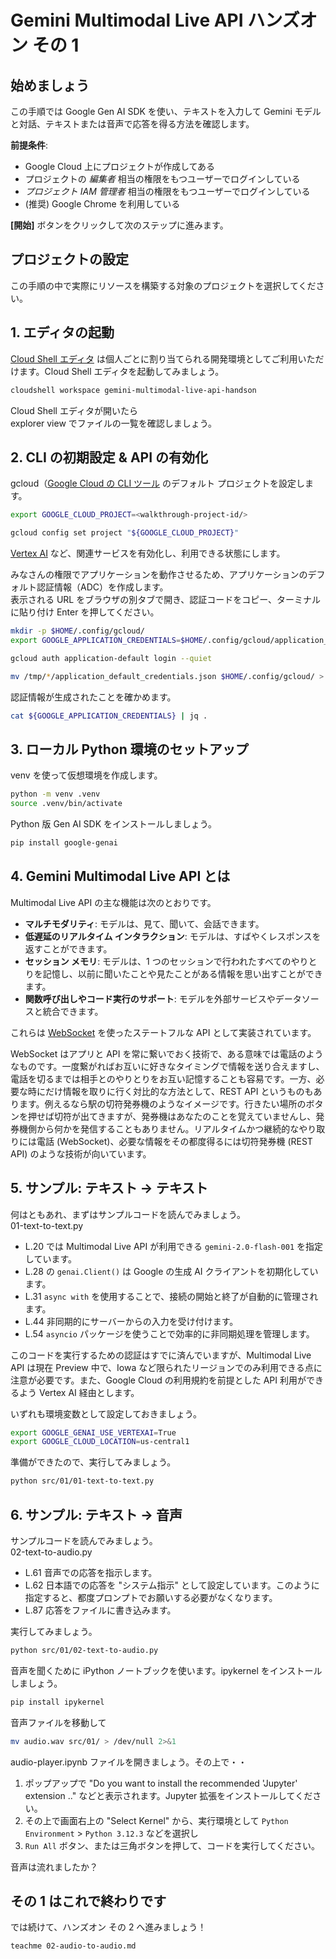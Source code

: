 # Gemini Multimodal Live API ハンズオン その 1

## 始めましょう

この手順では Google Gen AI SDK を使い、テキストを入力して Gemini モデルと対話、テキストまたは音声で応答を得る方法を確認します。

<walkthrough-tutorial-duration duration="30"></walkthrough-tutorial-duration>
<walkthrough-tutorial-difficulty difficulty="1"></walkthrough-tutorial-difficulty>

**前提条件**:

- Google Cloud 上にプロジェクトが作成してある
- プロジェクトの _編集者_ 相当の権限をもつユーザーでログインしている
- _プロジェクト IAM 管理者_ 相当の権限をもつユーザーでログインしている
- (推奨) Google Chrome を利用している

**[開始]** ボタンをクリックして次のステップに進みます。

## プロジェクトの設定

この手順の中で実際にリソースを構築する対象のプロジェクトを選択してください。

<walkthrough-project-setup></walkthrough-project-setup>

## 1. エディタの起動

[Cloud Shell エディタ](https://cloud.google.com/shell/docs/launching-cloud-shell-editor?hl=ja) は個人ごとに割り当てられる開発環境としてご利用いただけます。Cloud Shell エディタを起動してみましょう。

```bash
cloudshell workspace gemini-multimodal-live-api-handson
```

Cloud Shell エディタが開いたら  
<walkthrough-editor-spotlight spotlightId="file-explorer">explorer view</walkthrough-editor-spotlight> でファイルの一覧を確認しましょう。

## 2. CLI の初期設定 & API の有効化

gcloud（[Google Cloud の CLI ツール](https://cloud.google.com/sdk/gcloud?hl=ja) のデフォルト プロジェクトを設定します。

```bash
export GOOGLE_CLOUD_PROJECT=<walkthrough-project-id/>
```

```bash
gcloud config set project "${GOOGLE_CLOUD_PROJECT}"
```

[Vertex AI](https://cloud.google.com/vertex-ai?hl=ja) など、関連サービスを有効化し、利用できる状態にします。

<walkthrough-enable-apis apis=
  "compute.googleapis.com,
  aiplatform.googleapis.com,
  run.googleapis.com,
  logging.googleapis.com,
  iamcredentials.googleapis.com,
  cloudresourcemanager.googleapis.com">
</walkthrough-enable-apis>

みなさんの権限でアプリケーションを動作させるため、アプリケーションのデフォルト認証情報（ADC）を作成します。  
表示される URL をブラウザの別タブで開き、認証コードをコピー、ターミナルに貼り付け Enter を押してください。

```bash
mkdir -p $HOME/.config/gcloud/
export GOOGLE_APPLICATION_CREDENTIALS=$HOME/.config/gcloud/application_default_credentials.json
```

```bash
gcloud auth application-default login --quiet
```

```bash
mv /tmp/*/application_default_credentials.json $HOME/.config/gcloud/ > /dev/null 2>&1
```

認証情報が生成されたことを確かめます。

```bash
cat ${GOOGLE_APPLICATION_CREDENTIALS} | jq .
```

## 3. ローカル Python 環境のセットアップ

venv を使って仮想環境を作成します。

```bash
python -m venv .venv
source .venv/bin/activate
```

Python 版 Gen AI SDK をインストールしましょう。

```bash
pip install google-genai
```

## 4. Gemini Multimodal Live API とは

Multimodal Live API の主な機能は次のとおりです。

- **マルチモダリティ**: モデルは、見て、聞いて、会話できます。
- **低遅延のリアルタイム インタラクション**: モデルは、すばやくレスポンスを返すことができます。
- **セッション メモリ**: モデルは、1 つのセッションで行われたすべてのやりとりを記憶し、以前に聞いたことや見たことがある情報を思い出すことができます。
- **関数呼び出しやコード実行のサポート**: モデルを外部サービスやデータソースと統合できます。

これらは [WebSocket](https://ja.wikipedia.org/wiki/WebSocket) を使ったステートフルな API として実装されています。

WebSocket はアプリと API を常に繋いでおく技術で、ある意味では電話のようなものです。一度繋がればお互いに好きなタイミングで情報を送り合えますし、電話を切るまでは相手とのやりとりをお互い記憶することも容易です。一方、必要な時にだけ情報を取りに行く対比的な方法として、REST API というものもあります。例えるなら駅の切符発券機のようなイメージです。行きたい場所のボタンを押せば切符が出てきますが、発券機はあなたのことを覚えていませんし、発券機側から何かを発信することもありません。リアルタイムかつ継続的なやり取りには電話 (WebSocket)、必要な情報をその都度得るには切符発券機 (REST API) のような技術が向いています。

## 5. サンプル: テキスト → テキスト

何はともあれ、まずはサンプルコードを読んでみましょう。  
<walkthrough-editor-open-file filePath="src/01/01-text-to-text.py">01-text-to-text.py</walkthrough-editor-open-file>

- <walkthrough-editor-select-line filePath="src/01/01-text-to-text.py" startLine="19" endLine="19" startCharacterOffset="11" endCharacterOffset="100">L.20</walkthrough-editor-select-line> では Multimodal Live API が利用できる `gemini-2.0-flash-001` を指定しています。
- <walkthrough-editor-select-line filePath="src/01/01-text-to-text.py" startLine="27" endLine="27" startCharacterOffset="4" endCharacterOffset="100">L.28</walkthrough-editor-select-line> の `genai.Client()` は Google の生成 AI クライアントを初期化しています。
- <walkthrough-editor-select-line filePath="src/01/01-text-to-text.py" startLine="30" endLine="30" startCharacterOffset="4" endCharacterOffset="14">L.31</walkthrough-editor-select-line> `async with` を使用することで、接続の開始と終了が自動的に管理されます。
- <walkthrough-editor-select-line filePath="src/01/01-text-to-text.py" startLine="43" endLine="43" startCharacterOffset="8" endCharacterOffset="100">L.44</walkthrough-editor-select-line> 非同期的にサーバーからの入力を受け付けます。
- <walkthrough-editor-select-line filePath="src/01/01-text-to-text.py" startLine="53" endLine="53" startCharacterOffset="4" endCharacterOffset="100">L.54</walkthrough-editor-select-line> `asyncio` パッケージを使うことで効率的に非同期処理を管理します。

このコードを実行するための認証はすでに済んでいますが、Multimodal Live API は現在 Preview 中で、Iowa など限られたリージョンでのみ利用できる点に注意が必要です。また、Google Cloud の利用規約を前提とした API 利用ができるよう Vertex AI 経由とします。

いずれも環境変数として設定しておきましょう。

```bash
export GOOGLE_GENAI_USE_VERTEXAI=True
export GOOGLE_CLOUD_LOCATION=us-central1
```

準備ができたので、実行してみましょう。

```bash
python src/01/01-text-to-text.py
```

## 6. サンプル: テキスト → 音声

サンプルコードを読んでみましょう。  
<walkthrough-editor-open-file filePath="src/01/02-text-to-audio.py">02-text-to-audio.py</walkthrough-editor-open-file>

- <walkthrough-editor-select-line filePath="src/01/02-text-to-audio.py" startLine="60" endLine="60" startCharacterOffset="13" endCharacterOffset="54">L.61</walkthrough-editor-select-line> 音声での応答を指示します。
- <walkthrough-editor-select-line filePath="src/01/02-text-to-audio.py" startLine="61" endLine="63" startCharacterOffset="0" endCharacterOffset="100">L.62</walkthrough-editor-select-line> 日本語での応答を "システム指示" として設定しています。このように指定すると、都度プロンプトでお願いする必要がなくなります。
- <walkthrough-editor-select-line filePath="src/01/02-text-to-audio.py" startLine="86" endLine="86" startCharacterOffset="20" endCharacterOffset="50">L.87</walkthrough-editor-select-line> 応答をファイルに書き込みます。

実行してみましょう。

```bash
python src/01/02-text-to-audio.py
```

音声を聞くために iPython ノートブックを使います。ipykernel をインストールしましょう。

```bash
pip install ipykernel
```

音声ファイルを移動して

```bash
mv audio.wav src/01/ > /dev/null 2>&1
```

audio-player.ipynb ファイルを開きましょう。その上で・・

1. ポップアップで "Do you want to install the recommended 'Jupyter' extension .." などと表示されます。Jupyter 拡張をインストールしてください。
2. その上で画面右上の "Select Kernel" から、実行環境として `Python Environment` > `Python 3.12.3` などを選択し
3. `Run All` ボタン、または三角ボタンを押して、コードを実行してください。

音声は流れましたか？

## その 1 はこれで終わりです

<walkthrough-conclusion-trophy></walkthrough-conclusion-trophy>

では続けて、ハンズオン その 2 へ進みましょう！

```bash
teachme 02-audio-to-audio.md
```
